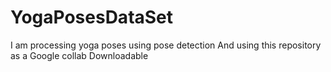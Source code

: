 # YogaPosesDataSet
I am processing yoga poses using pose detection And using this repository as a Google collab  Downloadable

